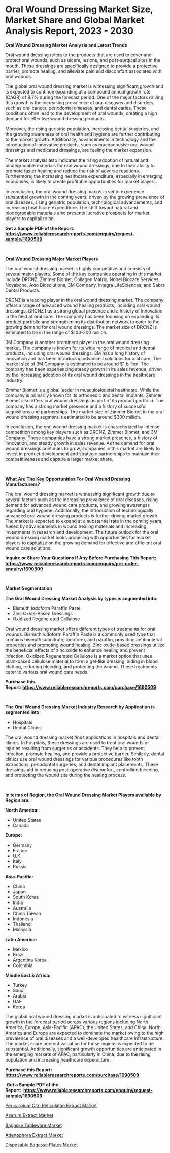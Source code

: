 <p><h1>Oral Wound Dressing Market Size, Market Share and Global Market Analysis Report, 2023 - 2030</h1></p><p><strong>Oral Wound Dressing Market Analysis and Latest Trends</strong></p>
<p><p>Oral wound dressing refers to the products that are used to cover and protect oral wounds, such as ulcers, lesions, and post-surgical sites in the mouth. These dressings are specifically designed to provide a protective barrier, promote healing, and alleviate pain and discomfort associated with oral wounds.</p><p>The global oral wound dressing market is witnessing significant growth and is expected to continue expanding at a compound annual growth rate (CAGR) of 8.7% during the forecast period. One of the major factors driving this growth is the increasing prevalence of oral diseases and disorders, such as oral cancer, periodontal diseases, and dental caries. These conditions often lead to the development of oral wounds, creating a high demand for effective wound dressing products.</p><p>Moreover, the rising geriatric population, increasing dental surgeries, and the growing awareness of oral health and hygiene are further contributing to the market growth. Additionally, advancements in technology and the introduction of innovative products, such as mucoadhesive oral wound dressings and medicated dressings, are fueling the market expansion.</p><p>The market analysis also indicates the rising adoption of natural and biodegradable materials for oral wound dressings, due to their ability to promote faster healing and reduce the risk of adverse reactions. Furthermore, the increasing healthcare expenditure, especially in emerging economies, is likely to create profitable opportunities for market players.</p><p>In conclusion, the oral wound dressing market is set to experience substantial growth in the coming years, driven by the growing prevalence of oral diseases, rising geriatric population, technological advancements, and increasing healthcare expenditure. The shift toward natural and biodegradable materials also presents lucrative prospects for market players to capitalize on.</p></p>
<p><strong>Get a Sample PDF of the Report:&nbsp; <a href="https://www.reliableresearchreports.com/enquiry/request-sample/1690509">https://www.reliableresearchreports.com/enquiry/request-sample/1690509</a></strong></p>
<p>&nbsp;</p>
<p><strong>Oral Wound Dressing Major Market Players</strong></p>
<p><p>The oral wound dressing market is highly competitive and consists of several major players. Some of the key companies operating in this market include DRCNZ, Zimmer Biomet, Collagen Matrix, Nobel Biocare Services, Novabone, Axio Biosolutions, 3M Company, Integra LifeSciences, and Sabra Dental Products.</p><p>DRCNZ is a leading player in the oral wound dressing market. The company offers a range of advanced wound healing products, including oral wound dressings. DRCNZ has a strong global presence and a history of innovation in the field of oral care. The company has been focusing on expanding its product portfolio and strengthening its distribution network to cater to the growing demand for oral wound dressings. The market size of DRCNZ is estimated to be in the range of $100-200 million.</p><p>3M Company is another prominent player in the oral wound dressing market. The company is known for its wide range of medical and dental products, including oral wound dressings. 3M has a long history of innovation and has been introducing advanced solutions for oral care. The market size of 3M Company is estimated to be around $1 billion. The company has been experiencing steady growth in its sales revenue, driven by the increasing adoption of its oral wound dressings in the healthcare industry.</p><p>Zimmer Biomet is a global leader in musculoskeletal healthcare. While the company is primarily known for its orthopedic and dental implants, Zimmer Biomet also offers oral wound dressings as part of its product portfolio. The company has a strong market presence and a history of successful acquisitions and partnerships. The market size of Zimmer Biomet in the oral wound dressing segment is estimated to be around $300 million.</p><p>In conclusion, the oral wound dressing market is characterized by intense competition among key players such as DRCNZ, Zimmer Biomet, and 3M Company. These companies have a strong market presence, a history of innovation, and steady growth in sales revenue. As the demand for oral wound dressings continues to grow, companies in this market are likely to invest in product development and strategic partnerships to maintain their competitiveness and capture a larger market share.</p></p>
<p>&nbsp;</p>
<p><strong>What Are The Key Opportunities For Oral Wound Dressing Manufacturers?</strong></p>
<p><p>The oral wound dressing market is witnessing significant growth due to several factors such as the increasing prevalence of oral diseases, rising demand for advanced wound care products, and growing awareness regarding oral hygiene. Additionally, the introduction of technologically advanced oral wound dressing products is further driving market growth. The market is expected to expand at a substantial rate in the coming years, fueled by advancements in wound healing materials and increasing investments in research and development. The future outlook for the oral wound dressing market looks promising with opportunities for market players to capitalize on the growing demand for effective and efficient oral wound care solutions.</p></p>
<p><strong>Inquire or Share Your Questions If Any Before Purchasing This Report: <a href="https://www.reliableresearchreports.com/enquiry/pre-order-enquiry/1690509">https://www.reliableresearchreports.com/enquiry/pre-order-enquiry/1690509</a></strong></p>
<p>&nbsp;</p>
<p><strong>Market Segmentation</strong></p>
<p><strong>The Oral Wound Dressing Market Analysis by types is segmented into:</strong></p>
<p><ul><li>Bismuth Iodoform Paraffin Paste</li><li>Zinc Oxide-Based Dressings</li><li>Oxidized Regenerated Cellulose</li></ul></p>
<p><p>Oral wound dressing market offers different types of treatments for oral wounds. Bismuth Iodoform Paraffin Paste is a commonly used type that contains bismuth subnitrate, iodoform, and paraffin, providing antibacterial properties and promoting wound healing. Zinc oxide-based dressings utilize the beneficial effects of zinc oxide to enhance healing and prevent infection. Oxidized Regenerated Cellulose is a market option that uses plant-based cellulose material to form a gel-like dressing, aiding in blood clotting, reducing bleeding, and protecting the wound. These treatments cater to various oral wound care needs.</p></p>
<p><strong>Purchase this Report:&nbsp;<a href="https://www.reliableresearchreports.com/purchase/1690509">https://www.reliableresearchreports.com/purchase/1690509</a></strong></p>
<p>&nbsp;</p>
<p><strong>The Oral Wound Dressing Market Industry Research by Application is segmented into:</strong></p>
<p><ul><li>Hospitals</li><li>Dental Clinics</li></ul></p>
<p><p>The oral wound dressing market finds applications in hospitals and dental clinics. In hospitals, these dressings are used to treat oral wounds or injuries resulting from surgeries or accidents. They help to prevent infection, promote healing, and provide a protective barrier. Similarly, dental clinics use oral wound dressings for various procedures like tooth extractions, periodontal surgeries, and dental implant placements. These dressings aid in reducing post-operative discomfort, controlling bleeding, and protecting the wound site during the healing process.</p></p>
<p>&nbsp;</p>
<p><strong>In terms of Region, the Oral Wound Dressing Market Players available by Region are:</strong></p>
<p>
    <p> <strong> North America: </strong>
        <ul>
            <li>United States</li>
            <li>Canada</li>
        </ul>
        </p> 
    <p> <strong> Europe: </strong>
        <ul>
            <li>Germany</li>
            <li>France</li>
            <li>U.K.</li>
            <li>Italy</li>
            <li>Russia</li>
        </ul>
        </p> 
    <p> <strong> Asia-Pacific: </strong>
        <ul>
            <li>China</li>
            <li>Japan</li>
            <li>South Korea</li>
            <li>India</li>
            <li>Australia</li>
            <li>China Taiwan</li>
            <li>Indonesia</li>
            <li>Thailand</li>
            <li>Malaysia</li>
        </ul>
        </p> 
    <p> <strong> Latin America: </strong>
        <ul>
            <li>Mexico</li>
            <li>Brazil</li>
            <li>Argentina Korea</li>
            <li>Colombia</li>
        </ul>
        </p> 
    <p> <strong> Middle East & Africa: </strong>
        <ul>
            <li>Turkey</li>
            <li>Saudi</li>
            <li>Arabia</li>
            <li>UAE</li>
            <li>Korea</li>
        </ul>
    </p>
    </p>
<p><p>The global oral wound dressing market is anticipated to witness significant growth in the forecast period across various regions including North America, Europe, Asia-Pacific (APAC), the United States, and China. North America and Europe are expected to dominate the market owing to the high prevalence of oral diseases and a well-developed healthcare infrastructure. The market share percent valuation for these regions is expected to be substantial. Additionally, significant growth opportunities are anticipated in the emerging markets of APAC, particularly in China, due to the rising population and increasing healthcare expenditure.</p></p>
<p><strong>Purchase this Report: <a href="https://www.reliableresearchreports.com/purchase/1690509">https://www.reliableresearchreports.com/purchase/1690509</a></strong></p>
<p>&nbsp;<strong>Get a Sample PDF of the Report:&nbsp;&nbsp;<a href="https://www.reliableresearchreports.com/enquiry/request-sample/1690509">https://www.reliableresearchreports.com/enquiry/request-sample/1690509</a></strong></p>
<p><strong></strong></p>
<p><p><a href="https://www.linkedin.com/pulse/pericarpium-citri-reticulatae-extract-market-challenges-candice-jami/">Pericarpium Citri Reticulatae Extract Market</a></p><p><a href="https://www.linkedin.com/pulse/decoding-asarum-extract-market-deep-dive-latest-trends/">Asarum Extract Market</a></p><p><a href="https://medium.com/@jailynpurdy1934/bagasse-tableware-nbsp-market-focuses-on-market-share-size-and-projected-forecast-till-2030-36dd9a983385">Bagasse Tableware Market</a></p><p><a href="https://www.linkedin.com/pulse/adenophora-extract-market-share-amp-new-trends-analysis/">Adenophora Extract Market</a></p><p><a href="https://medium.com/@alaynagrant2023/disposable-bagasse-plates-market-exploring-market-share-market-trends-and-future-growth-376ae89edf48">Disposable Bagasse Plates Market</a></p></p>